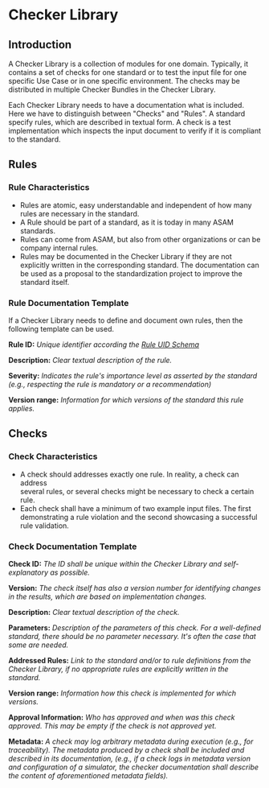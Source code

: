 <!---
This Source Code Form is subject to the terms of the Mozilla
Public License, v. 2.0. If a copy of the MPL was not distributed
with this file, You can obtain one at https://mozilla.org/MPL/2.0/.
-->

# Checker Library

## Introduction

A Checker Library is a collection of modules for one domain. Typically, it
contains a set of checks for one standard or to test the input file for one
specific Use Case or in one specific environment. The checks may be distributed
in multiple Checker Bundles in the Checker Library.

Each Checker Library needs to have a documentation what is included. Here we
have to distinguish between "Checks" and "Rules". A standard specify rules,
which are described in textual form. A check is a test implementation which
inspects the input document to verify if it is compliant to the standard.

## Rules

### Rule Characteristics

- Rules are atomic, easy understandable and independent of how many rules are
  necessary in the standard.
- A Rule should be part of a standard, as it is today in many ASAM standards.
- Rules can come from ASAM, but also from other organizations or can be company
  internal rules.
- Rules may be documented in the Checker Library if they are not explicitly
  written in the corresponding standard. The documentation can be used as a
  proposal to the standardization project to improve the standard itself.

### Rule Documentation Template

If a Checker Library needs to define and document own rules, then the following
template can be used.

**Rule ID:** _Unique identifier according the [Rule UID
Schema](Rule_Uid_Schema.md)_

**Description:** _Clear textual description of the rule._

**Severity:** _Indicates the rule's importance level as asserted by the
standard (e.g., respecting the rule is mandatory or a recommendation)_

**Version range:** _Information for which versions of the standard this rule applies._

## Checks

### Check Characteristics

- A check should addresses exactly one rule. In reality, a check can address  
  several rules, or several checks might be necessary to check a certain rule.  
- Each check shall have a minimum of two example input files. The first
  demonstrating a rule violation and the second showcasing a successful rule
  validation.

### Check Documentation Template

**Check ID:** _The ID shall be unique within the Checker Library and
self-explanatory as possible._

**Version:** _The check itself has also a version number for identifying
changes in the results, which are based on implementation changes._

**Description:** _Clear textual description of the check._

**Parameters:** _Description of the parameters of this check. For a
well-defined standard, there should be no parameter necessary. It's often the
case that some are needed._

**Addressed Rules:** _Link to the standard and/or to rule definitions from the
Checker Library, if no appropriate rules are explicitly written in the
standard._

**Version range:** _Information how this check is implemented for which
versions._

**Approval Information:** _Who has approved and when was this check approved.
This may be empty if the check is not approved yet._

**Metadata:** _A check may log arbitrary metadata during execution (e.g., for
traceability). The metadata produced by a check shall be included and
described in its documentation, (e.g., if a check logs in metadata version and
configuration of a simulator, the checker documentation shall describe the
content of aforementioned metadata fields)._
